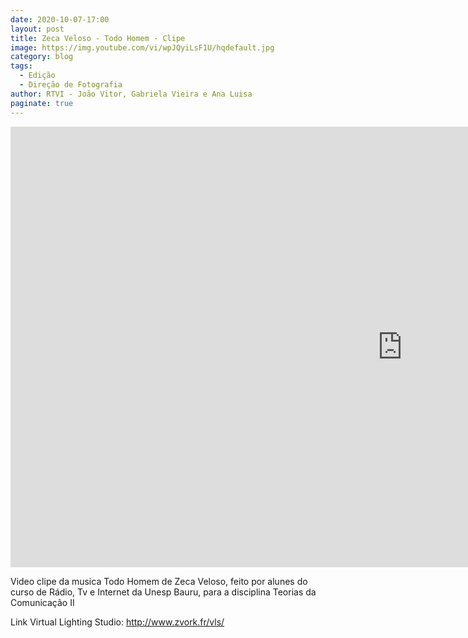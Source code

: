```yaml
---
date: 2020-10-07-17:00
layout: post
title: Zeca Veloso - Todo Homem - Clipe
image: https://img.youtube.com/vi/wpJQyiLsF1U/hqdefault.jpg
category: blog
tags:
  - Edição
  - Direção de Fotografia
author: RTVI - João Vitor, Gabriela Vieira e Ana Luisa
paginate: true
---
```


<iframe width="1253" height="705" src="https://www.youtube.com/embed/wpJQyiLsF1U" frameborder="0" allow="accelerometer; autoplay; clipboard-write; encrypted-media; gyroscope; picture-in-picture" allowfullscreen></iframe>

Video clipe da musica Todo Homem de Zeca Veloso, feito por alunes do curso de Rádio, Tv e Internet da Unesp Bauru, para a disciplina Teorias da Comunicação II

Link Virtual Lighting Studio: 
http://www.zvork.fr/vls/
